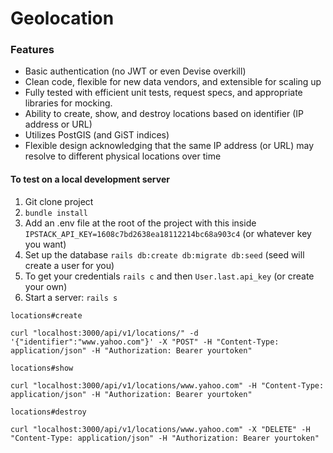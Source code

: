 # Geolocation

### Features
- Basic authentication (no JWT or even Devise overkill)
- Clean code, flexible for new data vendors, and extensible for scaling up
- Fully tested with efficient unit tests, request specs, and appropriate libraries for mocking.
- Ability to create, show, and destroy locations based on identifier (IP address or URL)
- Utilizes PostGIS (and GiST indices)
- Flexible design acknowledging that the same IP address (or URL) may resolve to different physical locations over time
  
#### To test on a local development server

1) Git clone project
2) `bundle install`
3) Add an .env file at the root of the project with this inside `IPSTACK_API_KEY=1608c7bd2638ea18112214bc68a903c4` (or whatever key you want)
4) Set up the database `rails db:create db:migrate db:seed` (seed will create a user for you)
5) To get your credentials `rails c` and then `User.last.api_key` (or create your own)
6) Start a server: `rails s`


`locations#create`
```shell
curl "localhost:3000/api/v1/locations/" -d '{"identifier":"www.yahoo.com"}' -X "POST" -H "Content-Type: application/json" -H "Authorization: Bearer yourtoken"
```
`locations#show`
```shell
curl "localhost:3000/api/v1/locations/www.yahoo.com" -H "Content-Type: application/json" -H "Authorization: Bearer yourtoken"
```
`locations#destroy`
```shell
curl "localhost:3000/api/v1/locations/www.yahoo.com" -X "DELETE" -H "Content-Type: application/json" -H "Authorization: Bearer yourtoken"
```

